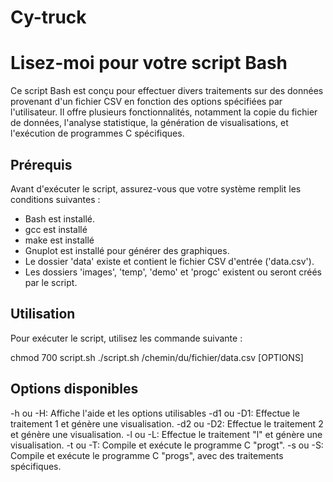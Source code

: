 # Cy-truck
# Lisez-moi pour votre script Bash

Ce script Bash est conçu pour effectuer divers traitements sur des données provenant d'un fichier CSV en fonction des options spécifiées par l'utilisateur. Il offre plusieurs fonctionnalités, notamment la copie du fichier de données, l'analyse statistique, la génération de visualisations, et l'exécution de programmes C spécifiques.

## Prérequis

Avant d'exécuter le script, assurez-vous que votre système remplit les conditions suivantes :

- Bash est installé.
- gcc est installé
- make est installé
- Gnuplot est installé pour générer des graphiques.
- Le dossier 'data' existe et contient le fichier CSV d'entrée ('data.csv').
- Les dossiers 'images', 'temp', 'demo' et 'progc' existent ou seront créés par le script.

## Utilisation

Pour exécuter le script, utilisez les commande suivante :

chmod 700 script.sh
./script.sh  /chemin/du/fichier/data.csv [OPTIONS]

## Options disponibles
-h ou -H: Affiche l'aide et les options utilisables
-d1 ou -D1: Effectue le traitement 1 et génère une visualisation.
-d2 ou -D2: Effectue le traitement 2 et génère une visualisation.
-l ou -L: Effectue le traitement "l" et génère une visualisation.
-t ou -T: Compile et exécute le programme C "progt".
-s ou -S: Compile et exécute le programme C "progs", avec des traitements spécifiques.
